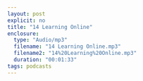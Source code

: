 ```yaml
---
layout: post
explicit: no
title: "14 Learning Online"
enclosure:
  type: "Audio/mp3"
  filename: "14 Learning Online.mp3"
  filename2: "14%20Learning%20Online.mp3"
  duration: "00:01:33"
tags: podcasts
---
```


